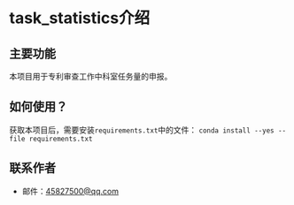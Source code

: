# task_statistics介绍

## 主要功能
本项目用于专利审查工作中科室任务量的申报。

## 如何使用？

获取本项目后，需要安装`requirements.txt`中的文件：
`conda install --yes --file requirements.txt`

## 联系作者

- 邮件：45827500@qq.com